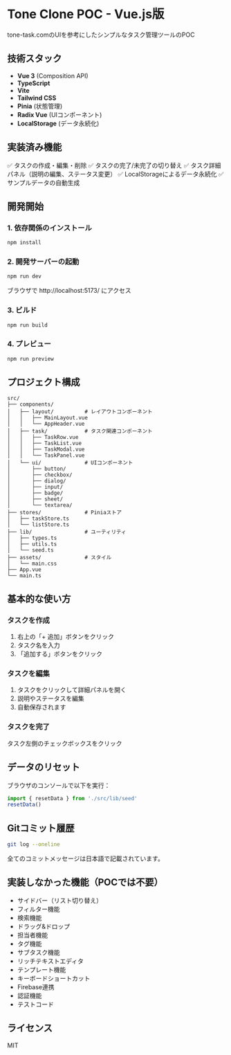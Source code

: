 # Tone Clone POC - Vue.js版

tone-task.comのUIを参考にしたシンプルなタスク管理ツールのPOC

## 技術スタック

- **Vue 3** (Composition API)
- **TypeScript**
- **Vite**
- **Tailwind CSS**
- **Pinia** (状態管理)
- **Radix Vue** (UIコンポーネント)
- **LocalStorage** (データ永続化)

## 実装済み機能

✅ タスクの作成・編集・削除
✅ タスクの完了/未完了の切り替え
✅ タスク詳細パネル（説明の編集、ステータス変更）
✅ LocalStorageによるデータ永続化
✅ サンプルデータの自動生成

## 開発開始

### 1. 依存関係のインストール

```bash
npm install
```

### 2. 開発サーバーの起動

```bash
npm run dev
```

ブラウザで http://localhost:5173/ にアクセス

### 3. ビルド

```bash
npm run build
```

### 4. プレビュー

```bash
npm run preview
```

## プロジェクト構成

```
src/
├── components/
│   ├── layout/          # レイアウトコンポーネント
│   │   ├── MainLayout.vue
│   │   └── AppHeader.vue
│   ├── task/            # タスク関連コンポーネント
│   │   ├── TaskRow.vue
│   │   ├── TaskList.vue
│   │   ├── TaskModal.vue
│   │   └── TaskPanel.vue
│   └── ui/              # UIコンポーネント
│       ├── button/
│       ├── checkbox/
│       ├── dialog/
│       ├── input/
│       ├── badge/
│       ├── sheet/
│       └── textarea/
├── stores/              # Piniaストア
│   ├── taskStore.ts
│   └── listStore.ts
├── lib/                 # ユーティリティ
│   ├── types.ts
│   ├── utils.ts
│   └── seed.ts
├── assets/              # スタイル
│   └── main.css
├── App.vue
└── main.ts
```

## 基本的な使い方

### タスクを作成

1. 右上の「+ 追加」ボタンをクリック
2. タスク名を入力
3. 「追加する」ボタンをクリック

### タスクを編集

1. タスクをクリックして詳細パネルを開く
2. 説明やステータスを編集
3. 自動保存されます

### タスクを完了

タスク左側のチェックボックスをクリック

## データのリセット

ブラウザのコンソールで以下を実行：

```javascript
import { resetData } from './src/lib/seed'
resetData()
```

## Gitコミット履歴

```bash
git log --oneline
```

全てのコミットメッセージは日本語で記載されています。

## 実装しなかった機能（POCでは不要）

- サイドバー（リスト切り替え）
- フィルター機能
- 検索機能
- ドラッグ&ドロップ
- 担当者機能
- タグ機能
- サブタスク機能
- リッチテキストエディタ
- テンプレート機能
- キーボードショートカット
- Firebase連携
- 認証機能
- テストコード

## ライセンス

MIT
